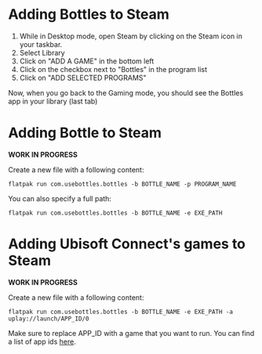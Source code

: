 # Adding Bottles to Steam
1. While in Desktop mode, open Steam by clicking on the Steam icon in your taskbar.
2. Select Library
3. Click on "ADD A GAME" in the bottom left
4. Click on the checkbox next to "Bottles" in the program list
5. Click on "ADD SELECTED PROGRAMS"

Now, when you go back to the Gaming mode, you should see the Bottles app in your library (last tab)

# Adding Bottle to Steam
**WORK IN PROGRESS**

Create a new file with a following content:
```
flatpak run com.usebottles.bottles -b BOTTLE_NAME -p PROGRAM_NAME
```

You can also specify a full path:
```
flatpak run com.usebottles.bottles -b BOTTLE_NAME -e EXE_PATH
```

# Adding Ubisoft Connect's games to Steam
**WORK IN PROGRESS**

Create a new file with a following content:
```
flatpak run com.usebottles.bottles -b BOTTLE_NAME -e EXE_PATH -a uplay://launch/APP_ID/0
```
Make sure to replace APP_ID with a game that you want to run. You can find a list of app ids [here](https://github.com/Haoose/UPLAY_GAME_ID). 
